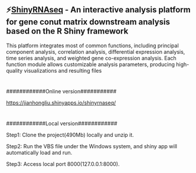 ## ⚡[ShinyRNAseq](https://jianhongliu.shinyapps.io/shinyrnaseq/)  -  An interactive analysis platform for gene conut matrix downstream analysis based on the R Shiny framework
This platform integrates most of common functions, including principal component analysis, correlation analysis, differential expression analysis, time series analysis, and weighted gene co-expression analysis. Each function module allows customizable analysis parameters, producing high-quality visualizations and resulting files
#
############Online version###########

https://jianhongliu.shinyapps.io/shinyrnaseq/
#
############Local version############

Step1: Clone the project(490Mb) locally and unzip it.

Step2: Run the VBS file under the Windows system, and shiny app will automatically load and run.

Step3: Access local port 8000(127.0.0.1:8000).
